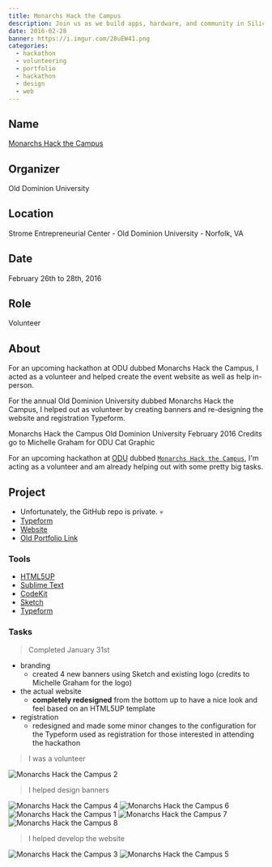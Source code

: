 ```yaml
---
title: Monarchs Hack the Campus
description: Join us as we build apps, hardware, and community in Silicon Harbor. Yeah, we’ll be hacking for 36 hours straight, but we’ll take a chill pill or two. And whether you’re a seasoned veteran or just getting started, we’ve got your back​ every step of the way.
date: 2016-02-28
banner: https://i.imgur.com/28uEW41.png
categories:
  - hackathon
  - volunteering
  - portfolio
  - hackathon
  - design
  - web
---
```


## Name

[Monarchs Hack the Campus](//www.cs.odu.edu/~acm/hackathon/)

## Organizer

Old Dominion University

## Location

Strome Entrepreneurial Center - Old Dominion University - Norfolk, VA

## Date

February 26th to 28th, 2016

## Role

Volunteer

## About

For an upcoming hackathon at ODU dubbed Monarchs Hack the Campus, I acted as a volunteer and helped create the event website as well as help in-person.

For the annual Old Dominion University dubbed Monarchs Hack the Campus, I helped out as volunteer by creating banners and re-designing the website and registration Typeform.

Monarchs Hack the Campus Old Dominion University February 2016 Credits go to Michelle Graham for ODU Cat Graphic

For an upcoming hackathon at [ODU](//odu.edu) dubbed [`Monarchs Hack the Campus`](//www.cs.odu.edu/~acm/hackathon/), I'm acting as a volunteer and am already helping out with some pretty big tasks.

## Project

* Unfortunately, the GitHub repo is private. 💀️
* [Typeform](https://mhtc-spring-2016.typeform.com/to/RXB7sy)
* [Website](https://www.cs.odu.edu/~acm/hackathon/)
* [Old Portfolio Link](https://fvcproductions.com/portfolio/monarchs-hack-the-campus/)

### Tools

* [HTML5UP](//html5up.net)
* [Sublime Text](//github.com/fvcproductions/Sublime)
* [CodeKit](//incident57.com/codekit/)
* [Sketch](//www.sketchapp.com/)
* [Typeform](//typeform.com)

### Tasks

> Completed January 31st

* branding
  * created 4 new banners using Sketch and existing logo (credits to Michelle Graham for the logo)
* the actual website
  * **completely redesigned** from the bottom up to have a nice look and feel based on an HTML5UP template
* registration
  * redesigned and made some minor changes to the configuration for the Typeform used as registration for those interested in attending the hackathon

> I was a volunteer

![Monarchs Hack the Campus 2](https://i.imgur.com/8jb1rPx.jpg)

> I helped design banners

![Monarchs Hack the Campus 4](https://i.imgur.com/mJ7l1lR.png)
![Monarchs Hack the Campus 6](https://i.imgur.com/8HQxmXg.png)
![Monarchs Hack the Campus 1](https://i.imgur.com/f38bLrA.png)
![Monarchs Hack the Campus 7](https://i.imgur.com/28uEW41.png)
![Monarchs Hack the Campus 8](https://i.imgur.com/p0YWjxt.png)

> I helped develop the website

![Monarchs Hack the Campus 3](https://i.imgur.com/jU6Zfpz.png)
![Monarchs Hack the Campus 5](https://i.imgur.com/P1jZQb4.png)
